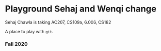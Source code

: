 
# Playground Sehaj and Wenqi change

Sehaj Chawla is taking AC207, CS109a, 6.006, CS182

A place to play with `git`.

### Fall 2020
